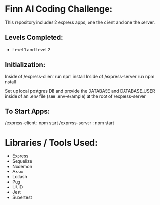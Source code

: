# Finn AI Coding Challenge:

This repository includes 2 express apps, one the client and one the server.

## Levels Completed:

- Level 1 and Level 2

## Initialization:

Inside of /express-client run npm install
Inside of /express-server run npm nstall

Set up local postgres DB and provide the DATABASE and DATABASE_USER inside of an .env file (see .env-example) at the root of /express-server

## To Start Apps:

/express-client : npm start
/express-server : npm start

# Libraries / Tools Used:
- Express
- Sequelize
- Nodemon
- Axios
- Lodash
- Pug
- UUID
- Jest
- Supertest